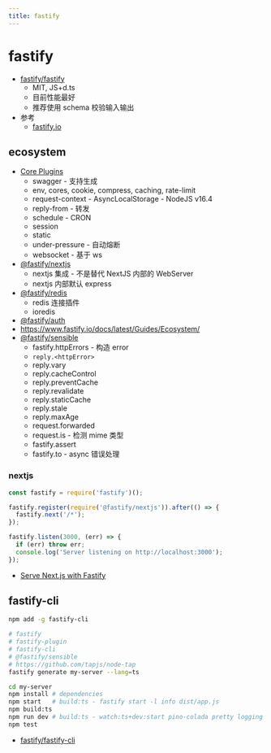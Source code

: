 ```yaml
---
title: fastify
---
```


# fastify

- [fastify/fastify](https://github.com/fastify/fastify)
  - MIT, JS+d.ts
  - 目前性能最好
  - 推荐使用 schema 校验输入输出
- 参考
  - [fastify.io](https://www.fastify.io)

## ecosystem
- [Core Plugins](https://www.fastify.io/ecosystem/#Core%20Plugins)
  - swagger - 支持生成
  - env, cores, cookie, compress, caching, rate-limit
  - request-context - AsyncLocalStorage - NodeJS v16.4
  - reply-from - 转发
  - schedule - CRON
  - session
  - static
  - under-pressure - 自动熔断
  - websocket - 基于 ws
- [@fastify/nextjs](https://github.com/fastify/fastify-nextjs)
  - nextjs 集成 - 不是替代 NextJS 内部的 WebServer
  - nextjs 内部默认 express
- [@fastify/redis](https://github.com/fastify/fastify-redis)
  - redis 连接插件
  - ioredis
- [@fastify/auth](https://github.com/fastify/fastify-auth)
- https://www.fastify.io/docs/latest/Guides/Ecosystem/
- [@fastify/sensible](https://github.com/fastify/fastify-sensible)
  - fastify.httpErrors - 构造 error
  - `reply.<httpError>`
  - reply.vary
  - reply.cacheControl
  - reply.preventCache
  - reply.revalidate
  - reply.staticCache
  - reply.stale
  - reply.maxAge
  - request.forwarded
  - request.is - 检测 mime 类型
  - fastify.assert
  - fastify.to - async 错误处理
### nextjs

```js
const fastify = require('fastify')();

fastify.register(require('@fastify/nextjs')).after(() => {
  fastify.next('/*');
});

fastify.listen(3000, (err) => {
  if (err) throw err;
  console.log('Server listening on http://localhost:3000');
});
```

- [Serve Next.js with Fastify](https://dev.to/applicazza/serve-next-js-with-fastify-5e67)

## fastify-cli

```bash
npm add -g fastify-cli

# fastify
# fastify-plugin
# fastify-cli
# @fastify/sensible
# https://github.com/tapjs/node-tap
fastify generate my-server --lang=ts

cd my-server
npm install # dependencies
npm start   # build:ts - fastify start -l info dist/app.js
npm build:ts
npm run dev # build:ts - watch:ts+dev:start pino-colada pretty logging
npm test
```

- [fastify/fastify-cli](https://github.com/fastify/fastify-cli)
